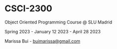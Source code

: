 # CSCI-2300
Object Oriented Programming Course @ SLU Madrid

Spring 2023 - January 12 2023 - April 28 2023


Marissa Bui - buimarissa@gmail.com
